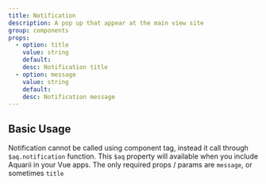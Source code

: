 ```yaml
---
title: Notification
description: A pop up that appear at the main view site
group: components
props:
  - option: title
    value: string
    default:
    desc: Notification title
  - option: message
    value: string
    default:
    desc: Notification message
---
```


## Basic Usage

Notification cannot be called using component tag, instead it call through `$aq.notification` function.
This `$aq` property will available when you include Aquarii in your Vue apps.
The only required props / params are `message`, or sometimes `title`

<example-notification></example-notification>